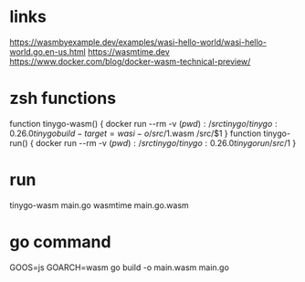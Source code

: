 # links
https://wasmbyexample.dev/examples/wasi-hello-world/wasi-hello-world.go.en-us.html
https://wasmtime.dev
https://www.docker.com/blog/docker-wasm-technical-preview/

# zsh functions

function tinygo-wasm() { docker run --rm -v $(pwd):/src tinygo/tinygo:0.26.0 tinygo build -target=wasi -o /src/$1.wasm /src/$1 }
function tinygo-run() { docker run --rm -v $(pwd):/src tinygo/tinygo:0.26.0 tinygo run /src/$1 }

# run
tinygo-wasm main.go
wasmtime main.go.wasm

# go command
GOOS=js GOARCH=wasm go build -o main.wasm main.go


